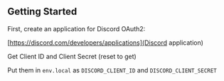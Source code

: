 ## Getting Started

First, create an application for Discord OAuth2:

[https://discord.com/developers/applications](Discord application)

Get Client ID and Client Secret (reset to get)

Put them in `env.local` as `DISCORD_CLIENT_ID` and `DISCORD_CLIENT_SECRET`
